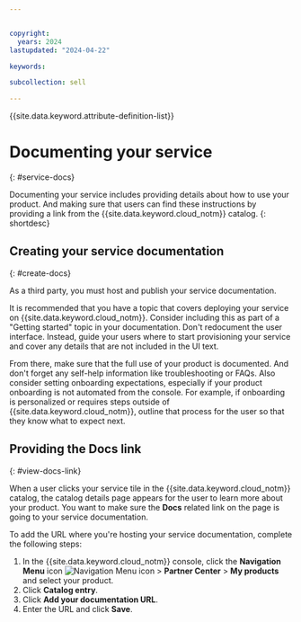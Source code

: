 ```yaml
---


copyright:
  years: 2024
lastupdated: "2024-04-22"

keywords:

subcollection: sell

---
```


{{site.data.keyword.attribute-definition-list}}

# Documenting your service
{: #service-docs}

Documenting your service includes providing details about how to use your product. And making sure that users can find these instructions by providing a link from the {{site.data.keyword.cloud_notm}} catalog.
{: shortdesc}

## Creating your service documentation
{: #create-docs}

As a third party, you must host and publish your service documentation.

It is recommended that you have a topic that covers deploying your service on {{site.data.keyword.cloud_notm}}. Consider including this as part of a "Getting started" topic in your documentation. Don't redocument the user interface. Instead, guide your users where to start provisioning your service and cover any details that are not included in the UI text.

From there, make sure that the full use of your product is documented. And don't forget any self-help information like troubleshooting or FAQs. Also consider setting onboarding expectations, especially if your product onboarding is not automated from the console. For example, if onboarding is personalized or requires steps outside of {{site.data.keyword.cloud_notm}}, outline that process for the user so that they know what to expect next.

## Providing the **Docs** link
{: #view-docs-link}

When a user clicks your service tile in the {{site.data.keyword.cloud_notm}} catalog, the catalog details page appears for the user to learn more about your product. You want to make sure the **Docs** related link on the page is going to your service documentation.

To add the URL where you're hosting your service documentation, complete the following steps:

1. In the {{site.data.keyword.cloud_notm}} console, click the **Navigation Menu** icon ![Navigation Menu icon](../icons/icon_hamburger.svg "Menu") > **Partner Center** > **My products** and select your product.
1. Click **Catalog entry**.
1. Click **Add your documentation URL**.
1. Enter the URL and click **Save**.
